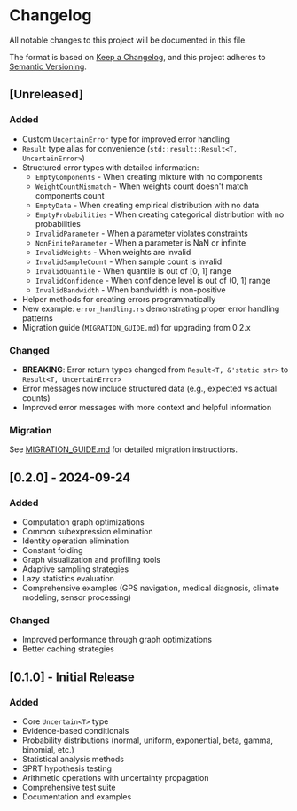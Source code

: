 # Changelog

All notable changes to this project will be documented in this file.

The format is based on [Keep a Changelog](https://keepachangelog.com/en/1.1.0/),
and this project adheres to [Semantic Versioning](https://semver.org/spec/v2.0.0.html).

## [Unreleased]

### Added

- Custom `UncertainError` type for improved error handling
- `Result` type alias for convenience (`std::result::Result<T, UncertainError>`)
- Structured error types with detailed information:
  - `EmptyComponents` - When creating mixture with no components
  - `WeightCountMismatch` - When weights count doesn't match components count
  - `EmptyData` - When creating empirical distribution with no data
  - `EmptyProbabilities` - When creating categorical distribution with no probabilities
  - `InvalidParameter` - When a parameter violates constraints
  - `NonFiniteParameter` - When a parameter is NaN or infinite
  - `InvalidWeights` - When weights are invalid
  - `InvalidSampleCount` - When sample count is invalid
  - `InvalidQuantile` - When quantile is out of [0, 1] range
  - `InvalidConfidence` - When confidence level is out of (0, 1) range
  - `InvalidBandwidth` - When bandwidth is non-positive
- Helper methods for creating errors programmatically
- New example: `error_handling.rs` demonstrating proper error handling patterns
- Migration guide (`MIGRATION_GUIDE.md`) for upgrading from 0.2.x

### Changed

- **BREAKING**: Error return types changed from `Result<T, &'static str>` to `Result<T, UncertainError>`
- Error messages now include structured data (e.g., expected vs actual counts)
- Improved error messages with more context and helpful information

### Migration

See [MIGRATION_GUIDE.md](MIGRATION_GUIDE.md) for detailed migration instructions.

## [0.2.0] - 2024-09-24

### Added

- Computation graph optimizations
- Common subexpression elimination
- Identity operation elimination
- Constant folding
- Graph visualization and profiling tools
- Adaptive sampling strategies
- Lazy statistics evaluation
- Comprehensive examples (GPS navigation, medical diagnosis, climate modeling, sensor processing)

### Changed

- Improved performance through graph optimizations
- Better caching strategies

## [0.1.0] - Initial Release

### Added

- Core `Uncertain<T>` type
- Evidence-based conditionals
- Probability distributions (normal, uniform, exponential, beta, gamma, binomial, etc.)
- Statistical analysis methods
- SPRT hypothesis testing
- Arithmetic operations with uncertainty propagation
- Comprehensive test suite
- Documentation and examples
